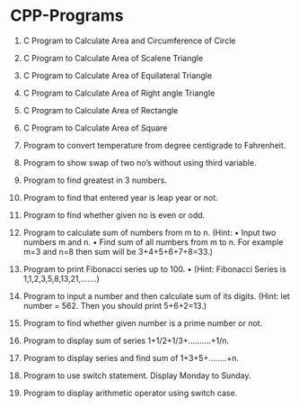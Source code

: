 # CPP-Programs

1.	C Program to Calculate Area and Circumference of Circle 
2.	C Program to Calculate Area of Scalene Triangle 
3.	C Program to Calculate Area of Equilateral Triangle 
4.	C Program to Calculate Area of Right angle Triangle 
5.	C Program to Calculate Area of Rectangle 
6.	C Program to Calculate Area of Square
7.  Program to convert temperature from degree centigrade to Fahrenheit.
8.  Program to show swap of two no’s without using third variable.
9. 	Program to find greatest in 3 numbers.
10.	Program to find that entered year is leap year or not.
11.	Program to find whether given no is even or odd.
12.	Program to calculate sum of numbers from m to n.
(Hint:
•	Input two numbers m and n.
•	Find sum of all numbers from m to n.
For example m=3 and n=8 then sum will be 3+4+5+6+7+8=33.)

13.	Program to print Fibonacci series up to 100.
•	(Hint: Fibonacci Series is 1,1,2,3,5,8,13,21,…….)

14.	Program to input a number and then calculate sum of its digits.
(Hint:  let number = 562.
Then you should print 5+6+2=13.)

15.	Program to find whether given number is a prime number or not.
16.	Program to display sum of series 1+1/2+1/3+……….+1/n. 
17.	Program to display series and find sum of 1+3+5+……..+n.
18.	Program to use switch statement. Display Monday to Sunday.
19.	Program to display arithmetic operator using switch case.
